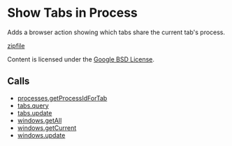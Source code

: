 
Show Tabs in Process
=======

Adds a browser action showing which tabs share the current tab's process.

[zipfile](http://developer.chrome.com/extensions/examples/api/processes/show_tabs.zip)

Content is licensed under the [Google BSD License](http://code.google.com/google_bsd_license.html).

Calls
-----

* [processes.getProcessIdForTab](http://developer.chrome.com/extensions/processes.html#method-getProcessIdForTab)
* [tabs.query](http://developer.chrome.com/extensions/tabs.html#method-query)
* [tabs.update](http://developer.chrome.com/extensions/tabs.html#method-update)
* [windows.getAll](http://developer.chrome.com/extensions/windows.html#method-getAll)
* [windows.getCurrent](http://developer.chrome.com/extensions/windows.html#method-getCurrent)
* [windows.update](http://developer.chrome.com/extensions/windows.html#method-update)
